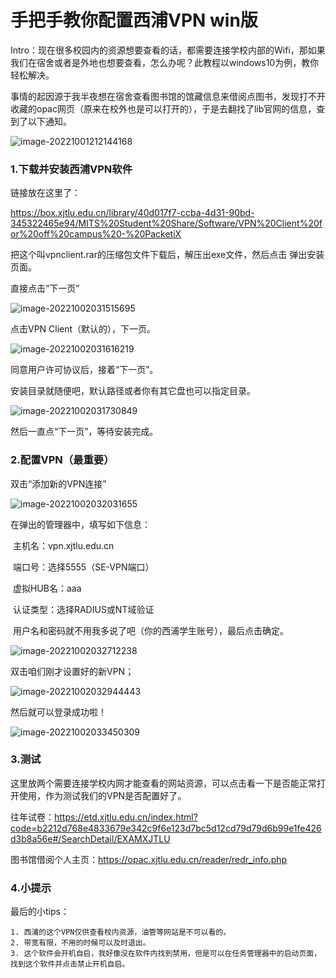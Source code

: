 # 手把手教你配置西浦VPN win版

Intro：现在很多校园内的资源想要查看的话，都需要连接学校内部的Wifi，那如果我们在宿舍或者是外地也想要查看，怎么办呢？此教程以windows10为例，教你轻松解决。

事情的起因源于我半夜想在宿舍查看图书馆的馆藏信息来借阅点图书，发现打不开收藏的opac网页（原来在校外也是可以打开的），于是去翻找了lib官网的信息，查到了以下通知。

![image-20221001212144168](https://gitee.com/Zashilaozhai/writing-materials-repo/raw/master/image-20221001212144168.png)

### 1.下载并安装西浦VPN软件

链接放在这里了：

https://box.xjtlu.edu.cn/library/40d017f7-ccba-4d31-90bd-345322465e94/MITS%20Student%20Share/Software/VPN%20Client%20for%20off%20campus%20-%20PacketiX

把这个叫vpnclient.rar的压缩包文件下载后，解压出exe文件，然后点击 弹出安装页面。

直接点击“下一页”

![image-20221002031515695](https://gitee.com/Zashilaozhai/writing-materials-repo/raw/master/image-20221002031515695.png)

点击VPN Client（默认的），下一页。

![image-20221002031616219](https://gitee.com/Zashilaozhai/writing-materials-repo/raw/master/image-20221002031616219.png)

同意用户许可协议后，接着“下一页”。

安装目录就随便吧，默认路径或者你有其它盘也可以指定目录。

![image-20221002031730849](https://gitee.com/Zashilaozhai/writing-materials-repo/raw/master/image-20221002031730849.png)

然后一直点“下一页”，等待安装完成。

### 2.配置VPN（最重要）

双击“添加新的VPN连接”

![image-20221002032031655](https://gitee.com/Zashilaozhai/writing-materials-repo/raw/master/image-20221002032031655.png)

在弹出的管理器中，填写如下信息：

​	主机名：vpn.xjtlu.edu.cn

​	端口号：选择5555（SE-VPN端口）

​	虚拟HUB名：aaa

​	认证类型：选择RADIUS或NT域验证

​    用户名和密码就不用我多说了吧（你的西浦学生账号），最后点击确定。

![image-20221002032712238](https://gitee.com/Zashilaozhai/writing-materials-repo/raw/master/image-20221002032712238.png)

双击咱们刚才设置好的新VPN；

![image-20221002032944443](https://gitee.com/Zashilaozhai/writing-materials-repo/raw/master/image-20221002032944443.png)

然后就可以登录成功啦！

![image-20221002033450309](https://gitee.com/Zashilaozhai/writing-materials-repo/raw/master/image-20221002033450309.png)

### 3.测试

这里放两个需要连接学校内网才能查看的网站资源，可以点击看一下是否能正常打开使用，作为测试我们的VPN是否配置好了。

往年试卷：https://etd.xjtlu.edu.cn/index.html?code=b2212d768e4833679e342c9f6e123d7bc5d12cd79d79d6b99e1fe426d3b8a56e#/SearchDetail/EXAMXJTLU

图书馆借阅个人主页：https://opac.xjtlu.edu.cn/reader/redr_info.php

### 4.小提示

最后的小tips：

	1. 西浦的这个VPN仅供查看校内资源，油管等网站是不可以看的。
	2. 带宽有限，不用的时候可以及时退出。
	3. 这个软件会开机自启，我好像没在软件内找到禁用，但是可以在任务管理器中的启动页面，找到这个软件并点击禁止开机自启。
